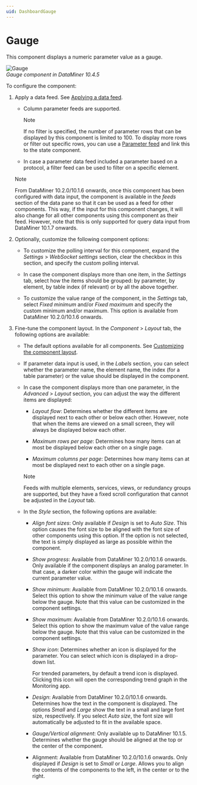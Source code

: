 ```yaml
---
uid: DashboardGauge
---
```


# Gauge

This component displays a numeric parameter value as a gauge.

![Gauge](~/user-guide/images/Gauge.png)<br>*Gauge component in DataMiner 10.4.5*

To configure the component:

1. Apply a data feed. See [Applying a data feed](xref:Apply_Data_Feed).

   - Column parameter feeds are supported.

     > [!NOTE]
     > If no filter is specified, the number of parameter rows that can be displayed by this component is limited to 100. To display more rows or filter out specific rows, you can use a [Parameter feed](xref:DashboardParameterFeed) and link this to the state component.

   - In case a parameter data feed included a parameter based on a protocol, a filter feed can be used to filter on a specific element.

   > [!NOTE]
   > From DataMiner 10.2.0/10.1.6 onwards, once this component has been configured with data input, the component is available in the *feeds* section of the data pane so that it can be used as a feed for other components. This way, if the input for this component changes, it will also change for all other components using this component as their feed. However, note that this is only supported for query data input from DataMiner 10.1.7 onwards.

1. Optionally, customize the following component options:

   - To customize the polling interval for this component, expand the *Settings* \> *WebSocket settings* section, clear the checkbox in this section, and specify the custom polling interval.

   - In case the component displays more than one item, in the *Settings* tab, select how the items should be grouped: by parameter, by element, by table index (if relevant) or by all the above together.

   - To customize the value range of the component, in the *Settings* tab, select *Fixed minimum* and/or *Fixed maximum* and specify the custom minimum and/or maximum. This option is available from DataMiner 10.2.0/10.1.6 onwards.

1. Fine-tune the component layout. In the *Component* > *Layout* tab, the following options are available:

   - The default options available for all components. See [Customizing the component layout](xref:Customize_Component_Layout).

   - If parameter data input is used, in the *Labels* section, you can select whether the parameter name, the element name, the index (for a table parameter) or the value should be displayed in the component.

   - In case the component displays more than one parameter, in the *Advanced* > *Layout* section, you can adjust the way the different items are displayed:

     - *Layout flow*: Determines whether the different items are displayed next to each other or below each other. However, note that when the items are viewed on a small screen, they will always be displayed below each other.

     - *Maximum rows per page*: Determines how many items can at most be displayed below each other on a single page.

     - *Maximum columns per page*: Determines how many items can at most be displayed next to each other on a single page.

     > [!NOTE]
     > Feeds with multiple elements, services, views, or redundancy groups are supported, but they have a fixed scroll configuration that cannot be adjusted in the *Layout* tab.

   - In the *Style* section, the following options are available:

     - *Align font sizes*: Only available if *Design* is set to *Auto Size*. This option causes the font size to be aligned with the font size of other components using this option. If the option is not selected, the text is simply displayed as large as possible within the component.

     - *Show progress*: Available from DataMiner 10.2.0/10.1.6 onwards. Only available if the component displays an analog parameter. In that case, a darker color within the gauge will indicate the current parameter value.

     - *Show minimum*: Available from DataMiner 10.2.0/10.1.6 onwards. Select this option to show the minimum value of the value range below the gauge. Note that this value can be customized in the component settings.

     - *Show maximum*: Available from DataMiner 10.2.0/10.1.6 onwards. Select this option to show the maximum value of the value range below the gauge. Note that this value can be customized in the component settings.

     - *Show icon*: Determines whether an icon is displayed for the parameter. You can select which icon is displayed in a drop-down list.

       For trended parameters, by default a trend icon is displayed. Clicking this icon will open the corresponding trend graph in the Monitoring app.

     - *Design*: Available from DataMiner 10.2.0/10.1.6 onwards. Determines how the text in the component is displayed. The options *Small* and *Large* show the text in a small and large font size, respectively. If you select *Auto size*, the font size will automatically be adjusted to fit in the available space.

     - *Gauge/Vertical alignment*: Only available up to DataMiner 10.1.5. Determines whether the gauge should be aligned at the top or the center of the component.

     - Alignment: Available from DataMiner 10.2.0/10.1.6 onwards. Only displayed if *Design* is set to *Small* or *Large*. Allows you to align the contents of the components to the left, in the center or to the right.
